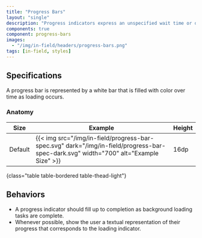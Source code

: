 ```yaml
---
title: "Progress Bars"
layout: "single"
description: "Progress indicators express an unspecified wait time or display the length of a process."
components: true
component: progress-bars
images:
  - "/img/in-field/headers/progress-bars.png"
tags: [in-field, styles]
---
```


## Specifications

A progress bar is represented by a white bar that is filled with color over time as loading occurs.

### Anatomy

<!-- prettier-ignore-start -->
| Size    | Example                                                                                                                              | Height |
| ------- | ------------------------------------------------------------------------------------------------------------------------------------ |--------|
| Default | {{< img src="/img/in-field/progress-bar-spec.svg" dark="/img/in-field/progress-bar-spec-dark.svg" width="700" alt="Example Size" >}} | 16dp   |
{class="table table-bordered table-thead-light"}
<!-- prettier-ignore-end -->

## Behaviors

- A progress indicator should fill up to completion as background loading tasks are complete.
- Whenever possible, show the user a textual representation of their progress that corresponds to the loading indicator.
